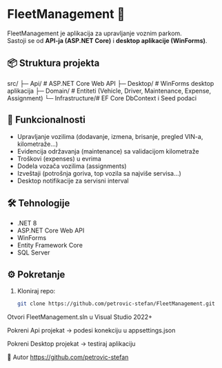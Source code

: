 # FleetManagement 🚚

FleetManagement je aplikacija za upravljanje voznim parkom.  
Sastoji se od **API-ja (ASP.NET Core)** i **desktop aplikacije (WinForms)**.

## 📦 Struktura projekta
src/
├─ Api/ # ASP.NET Core Web API
├─ Desktop/ # WinForms desktop aplikacija
├─ Domain/ # Entiteti (Vehicle, Driver, Maintenance, Expense, Assignment)
└─ Infrastructure/# EF Core DbContext i Seed podaci

## 🚀 Funkcionalnosti
- Upravljanje vozilima (dodavanje, izmena, brisanje, pregled VIN-a, kilometraže…)
- Evidencija održavanja (maintenance) sa validacijom kilometraže
- Troškovi (expenses) u evrima
- Dodela vozača vozilima (assignments)
- Izveštaji (potrošnja goriva, top vozila sa najviše servisa…)
- Desktop notifikacije za servisni interval

## 🛠️ Tehnologije
- .NET 8
- ASP.NET Core Web API
- WinForms
- Entity Framework Core
- SQL Server

## ⚙️ Pokretanje
1. Kloniraj repo:
   ```bash
   git clone https://github.com/petrovic-stefan/FleetManagement.git
Otvori FleetManagement.sln u Visual Studio 2022+

Pokreni Api projekat → podesi konekciju u appsettings.json

Pokreni Desktop projekat → testiraj aplikaciju

👤 Autor
https://github.com/petrovic-stefan